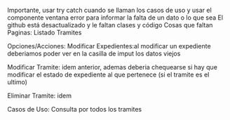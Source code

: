 Importante, usar try catch cuando se llaman los casos de uso y usar el componente ventana error para informar la falta de un dato o lo que sea
El github está desactualizado y le faltan clases y código 
Cosas que faltan
Paginas:
Listado Tramites

Opciones/Acciones:
Modificar Expedientes:al modificar un expediente deberiamos poder ver en la casilla de imput los datos viejos

Modificar Tramite: idem anterior, ademas deberia chequearse si hay que modificar el estado de expediente al que pertenece (si el tramite es el ultimo)

Eliminar Tramite: idem

Casos de Uso:
Consulta por todos los tramites
